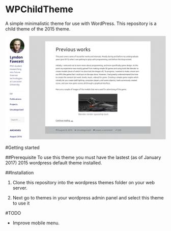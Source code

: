 # WPChildTheme
A simple minimalistic theme for use with WordPress. This repository is a child theme of the 2015 theme.

![alt tag](https://raw.githubusercontent.com/lyndon160/WPChildTheme/master/screenshot.png)

#Getting started

##Prerequisite
To use this theme you must have the lastest (as of January 2017) 2015 wordpress default theme installed.

##Installation
1. Clone this repository into the wordpress themes folder on your web server.

2. Next go to themes in your wordpress admin panel and select this theme to use it


#TODO
* Improve mobile menu.
